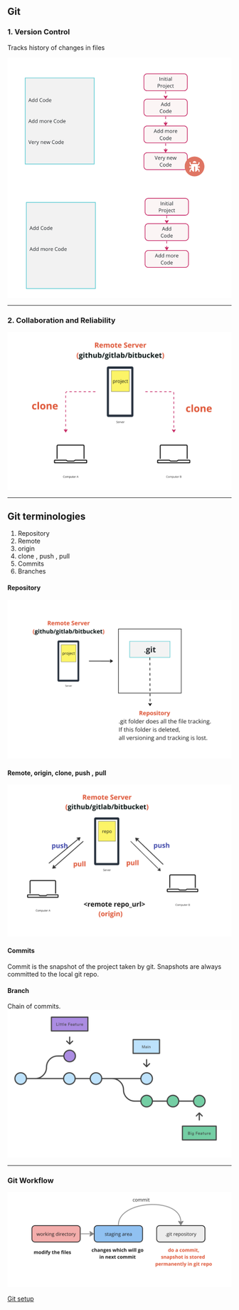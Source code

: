 ## Git

### 1. Version Control

Tracks history of changes in files

![alt text](../images/image-25.png)

---

### 2. Collaboration and Reliability

![alt text](../images/image-git-clone.png)

---

## Git terminologies

1. Repository
2. Remote
3. origin
4. clone , push , pull
5. Commits
6. Branches

#### Repository

![alt text](../images/image-git-repo.png)


#### Remote, origin, clone, push , pull

![alt text](../images/image-git-origin.png)


#### Commits

Commit is the snapshot of the project taken by git. Snapshots are always committed to the local git repo.


#### Branch

Chain of commits.
![alt text](../images/branch.png)

---

### Git Workflow

![alt text](../images/image-30.png)

[Git setup](setup.md)
